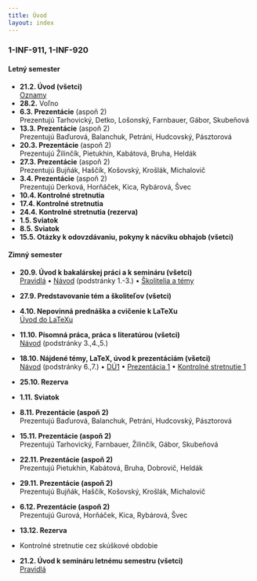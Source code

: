 ```yaml
---
title: Úvod
layout: index
---
```


### 1-INF-911, 1-INF-920


#### Letný semester

* **21.2. Úvod (všetci)**<br>
[Oznamy](./Oznamy_február.md)
* **28.2.** Voľno
* **6.3. Prezentácie** (aspoň 2)<br>
Prezentujú Tarhovický, Detko, Lošonský, Farnbauer, Gábor, Skubeňová
* **13.3. Prezentácie** (aspoň 2)<br>
Prezentujú Baďurová, Balanchuk, Petráni, Hudcovský, Pásztorová
* **20.3. Prezentácie** (aspoň 2)<br>
Prezentujú Žilinčík, Pietukhin, Kabátová, Bruha, Heldák
* **27.3. Prezentácie** (aspoň 2)<br>
Prezentujú Bujňák, Haščík, Košovský, Krošlák, Michalovič
* **3.4. Prezentácie** (aspoň 2)<br>
Prezentujú Derková, Horňáček, Kica, Rybárová, Švec
* **10.4. Kontrolné stretnutia** 
* **17.4. Kontrolné stretnutia**
* **24.4. Kontrolné stretnutia (rezerva)**
* **1.5. Sviatok** 
* **8.5. Sviatok**
* **15.5. Otázky k odovzdávaniu, pokyny k nácviku obhajob (všetci)** 


#### Zimný semester

* **20.9. Úvod k bakalárskej práci a k semináru (všetci)**<br>
[Pravidlá](./Pravidlá_ZS.md)  • [Návod](./Návod.md) (podstránky 1.-3.)  •  [Školitelia a témy](./Školitelia.md)
* **27.9. Predstavovanie tém a školiteľov (všetci)**
* **4.10. Nepovinná prednáška a cvičenie k LaTeXu**<br>
[Úvod do LaTeXu](./Úvod_do_LaTeXu.md)
* **11.10. Písomná práca, práca s literatúrou (všetci)**<br>
[Návod](./Návod.md) (podstránky 3.,4.,5.)
* **18.10. Nájdené témy, LaTeX, úvod k prezentáciám (všetci)**<br>
[Návod](./Návod.md) (podstránky 6.,7.) •  [DÚ1](./DÚ1.md) • [Prezentácia 1](./Prezentácia_1.md) • [Kontrolné stretnutie 1](./Kontrolné_stretnutie_1.md) <!-- • [Oznamy](Oznamy_október.md) -->
* **25.10. Rezerva**
* **1.11. Sviatok**
* **8.11. Prezentácie (aspoň 2)**<br>
Prezentujú Baďurová, Balanchuk, Petráni, Hudcovský, Pásztorová
* **15.11. Prezentácie (aspoň 2)**<br>
Prezentujú Tarhovický, Farnbauer, Žilinčík, Gábor, Skubeňová
* **22.11. Prezentácie (aspoň 2)**<br>
Prezentujú Pietukhin, Kabátová, Bruha, Dobrovič, Heldák
* **29.11. Prezentácie (aspoň 2)**<br>
Prezentujú Bujňák, Haščík, Košovský, Krošlák, Michalovič
* **6.12. Prezentácie (aspoň 2)**<br>
Prezentujú Gurová, Horňáček, Kica, Rybárová, Švec
* **13.12. Rezerva**
* Kontrolné stretnutie cez skúškové obdobie

* **21.2. Úvod k semináru letnému semestru (všetci)**<br>
[Pravidlá](./Pravidlá_LS.md)

